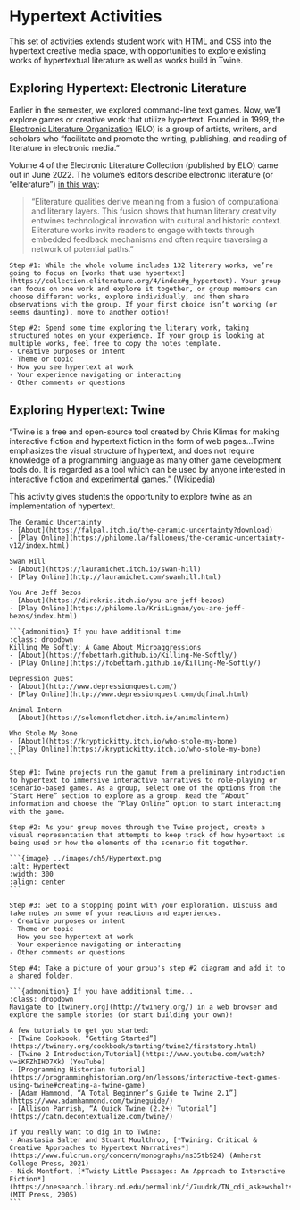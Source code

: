 # Hypertext Activities

This set of activities extends student work with HTML and CSS into the hypertext creative media space, with opportunities to explore existing works of hypertextual literature as well as works build in Twine.

## Exploring Hypertext: Electronic Literature 

Earlier in the semester, we explored command-line text games. Now, we’ll explore games or creative work that utilize hypertext. Founded in 1999, the [Electronic Literature Organization](https://eliterature.org/) (ELO) is a group of artists, writers, and scholars who “facilitate and promote the writing, publishing, and reading of literature in electronic media.”

Volume 4 of the Electronic Literature Collection (published by ELO) came out in June 2022. The volume’s editors describe electronic literature (or “eliterature”) [in this way](https://collection.eliterature.org/4/about):

<blockquote>“Eliterature qualities derive meaning from a fusion of computational and literary layers. This fusion shows that human literary creativity entwines technological innovation with cultural and historic context. Eliterature works invite readers to engage with texts through embedded feedback mechanisms and often require traversing a network of potential paths.”</blockquote>

```{admonition} Activity
Step #1: While the whole volume includes 132 literary works, we’re going to focus on [works that use hypertext](https://collection.eliterature.org/4/index#g_hypertext). Your group can focus on one work and explore it together, or group members can choose different works, explore individually, and then share observations with the group. If your first choice isn’t working (or seems daunting), move to another option!

Step #2: Spend some time exploring the literary work, taking structured notes on your experience. If your group is looking at multiple works, feel free to copy the notes template.
- Creative purposes or intent
- Theme or topic
- How you see hypertext at work
- Your experience navigating or interacting 
- Other comments or questions 
```

## Exploring Hypertext: Twine 

“Twine is a free and open-source tool created by Chris Klimas for making interactive fiction and hypertext fiction in the form of web pages…Twine emphasizes the visual structure of hypertext, and does not require knowledge of a programming language as many other game development tools do. It is regarded as a tool which can be used by anyone interested in interactive fiction and experimental games.” ([Wikipedia](https://en.wikipedia.org/wiki/Twine_(software)))

This activity gives students the opportunity to explore twine as an implementation of hypertext.

````{admonition} Twine Stories 
The Ceramic Uncertainty
- [About](https://falpal.itch.io/the-ceramic-uncertainty?download)
- [Play Online](https://philome.la/falloneus/the-ceramic-uncertainty-v12/index.html)

Swan Hill
- [About](https://lauramichet.itch.io/swan-hill)
- [Play Online](http://lauramichet.com/swanhill.html)

You Are Jeff Bezos
- [About](https://direkris.itch.io/you-are-jeff-bezos)
- [Play Online](https://philome.la/KrisLigman/you-are-jeff-bezos/index.html)

```{admonition} If you have additional time
:class: dropdown
Killing Me Softly: A Game About Microaggressions
- [About](https://fobettarh.github.io/Killing-Me-Softly/)
- [Play Online](https://fobettarh.github.io/Killing-Me-Softly/)

Depression Quest 
- [About](http://www.depressionquest.com/)
- [Play Online](http://www.depressionquest.com/dqfinal.html)

Animal Intern 
- [About](https://solomonfletcher.itch.io/animalintern)

Who Stole My Bone
- [About](https://kryptickitty.itch.io/who-stole-my-bone)
- [Play Online](https://kryptickitty.itch.io/who-stole-my-bone)
```
````

````{admonition} Activity
Step #1: Twine projects run the gamut from a preliminary introduction to hypertext to immersive interactive narratives to role-playing or scenario-based games. As a group, select one of the options from the “Start Here” section to explore as a group. Read the “About” information and choose the “Play Online” option to start interacting with the game.

Step #2: As your group moves through the Twine project, create a visual representation that attempts to keep track of how hypertext is being used or how the elements of the scenario fit together. 

```{image} ../images/ch5/Hypertext.png
:alt: Hypertext 
:width: 300
:align: center
```

Step #3: Get to a stopping point with your exploration. Discuss and take notes on some of your reactions and experiences. 
- Creative purposes or intent
- Theme or topic
- How you see hypertext at work
- Your experience navigating or interacting 
- Other comments or questions 

Step #4: Take a picture of your group's step #2 diagram and add it to a shared folder.

```{admonition} If you have additional time...
:class: dropdown 
Navigate to [twinery.org](http://twinery.org/) in a web browser and explore the sample stories (or start building your own)!

A few tutorials to get you started:
- [Twine Cookbook, “Getting Started”](https://twinery.org/cookbook/starting/twine2/firststory.html)
- [Twine 2 Introduction/Tutorial](https://www.youtube.com/watch?v=iKFZhIHD7Xk) (YouTube)
- [Programming Historian tutorial](https://programminghistorian.org/en/lessons/interactive-text-games-using-twine#creating-a-twine-game) 
- [Adam Hammond, “A Total Beginner’s Guide to Twine 2.1”](https://www.adamhammond.com/twineguide/)
- [Allison Parrish, “A Quick Twine (2.2+) Tutorial”](https://catn.decontextualize.com/twine/)

If you really want to dig in to Twine:
- Anastasia Salter and Stuart Moulthrop, [*Twining: Critical & Creative Approaches to Hypertext Narratives*](https://www.fulcrum.org/concern/monographs/ms35tb924) (Amherst College Press, 2021)
- Nick Montfort, [*Twisty Little Passages: An Approach to Interactive Fiction*](https://onesearch.library.nd.edu/permalink/f/7uudnk/TN_cdi_askewsholts_vlebooks_9780262297110) (MIT Press, 2005)
```
````